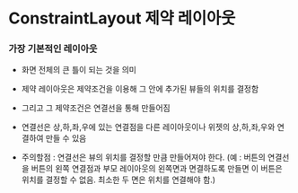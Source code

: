 # ConstraintLayout 제약 레이아웃 

### 가장 기본적인 레이아웃
- 화면 전체의 큰 틀이 되는 것을 의미

- 제약 레이아웃은 제약조건을 이용해 그 안에 추가된 뷰들의 위치를 결정함
- 그리고 그 제약조건은 연결선을 통해 만들어짐
- 연결선은 상,하,좌,우에 있는 연결점을 다른 레이아웃이나 위젯의 상,하,좌,우와 연결하여 만들 수 있음

- 주의할점 : 연결선은 뷰의 위치를 결정할 만큼 만들어져야 한다.
               (예 : 버튼의 연결선을 버튼의 왼쪽 연결점과 부모 레이아웃의 왼쪽면과 면결하도록 만들면 이 버튼은 위치를 결정할 수 없음. 최소한 두 면은 위치를 연결해야 함.)
